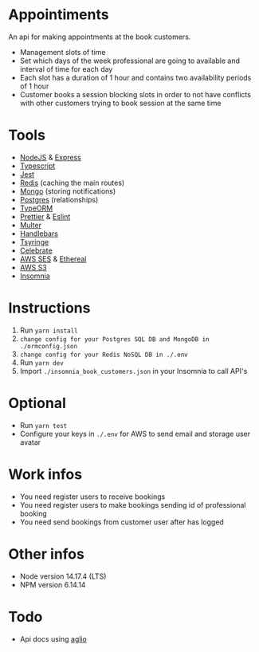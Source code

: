 # Appointiments
An api for making appointments at the book customers.

* Management slots of time
* Set which days of the week professional are going to available and interval of time for each day
* Each slot has a duration of 1 hour and contains two availability periods of 1 hour
* Customer books a session blocking slots in order to not have conflicts with other customers trying to book session at the same time

# Tools

* [NodeJS](https://nodejs.org/) & [Express](https://expressjs.com/)
* [Typescript](https://www.typescriptlang.org/)
* [Jest](https://jestjs.io/)
* [Redis](https://redis.io/) (caching the main routes)
* [Mongo](https://www.mongodb.com/) (storing notifications)
* [Postgres](https://www.postgresql.org/) (relationships)
* [TypeORM](https://typeorm.io/)
* [Prettier](https://prettier.io/) & [Eslint](https://eslint.org/)
* [Multer](https://github.com/expressjs/multer)
* [Handlebars](https://github.com/handlebars-lang/handlebars.js)
* [Tsyringe](https://github.com/microsoft/tsyringe)
* [Celebrate](https://github.com/arb/celebrate)
* [AWS SES](https://aws.amazon.com/ses/) & [Ethereal](https://ethereal.email)
* [AWS S3](https://aws.amazon.com/s3/)
* [Insomnia](https://insomnia.rest/)

# Instructions

1. Run `yarn install`
2. `change config for your Postgres SQL DB and MongoDB in ./ormconfig.json`
3. `change config for your Redis NoSQL DB in ./.env`
4. Run `yarn dev`
5. Import `./insomnia_book_customers.json` in your Insomnia to call API's

# Optional

* Run `yarn test`
* Configure your keys in `./.env` for AWS to send email and storage user avatar

# Work infos

* You need register users to receive bookings
* You need register users to make bookings sending id of professional booking
* You need send bookings from customer user after has logged

# Other infos

* Node version 14.17.4 (LTS)
* NPM version 6.14.14

# Todo
* Api docs using [aglio](https://github.com/danielgtaylor/aglio)
